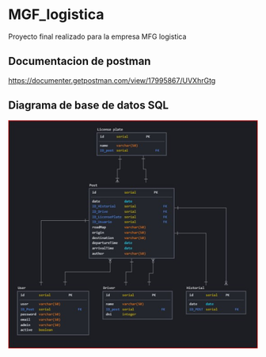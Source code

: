 # MGF_logistica

Proyecto final realizado para la empresa MFG logistica

## Documentacion de postman

<https://documenter.getpostman.com/view/17995867/UVXhrGtg>

## Diagrama de base de datos SQL

<img src="./diagrama.jpg"> </img>

